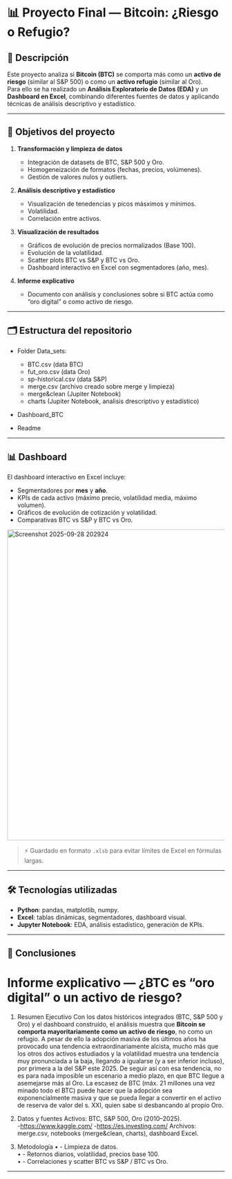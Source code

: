 # 📊 Proyecto Final — Bitcoin: ¿Riesgo o Refugio?

## 📌 Descripción
Este proyecto analiza si **Bitcoin (BTC)** se comporta más como un **activo de riesgo** (similar al S&P 500) o como un **activo refugio** (similar al Oro).  
Para ello se ha realizado un **Análisis Exploratorio de Datos (EDA)** y un **Dashboard en Excel**, combinando diferentes fuentes de datos y aplicando técnicas de análisis descriptivo y estadístico.

---

## 🎯 Objetivos del proyecto
1. **Transformación y limpieza de datos**  
   - Integración de datasets de BTC, S&P 500 y Oro.  
   - Homogeneización de formatos (fechas, precios, volúmenes).  
   - Gestión de valores nulos y outliers.

2. **Análisis descriptivo y estadístico**  
   - Visualización de tenedencias y picos másximos y mínimos.  
   - Volatilidad.  
   - Correlación entre activos.  
   

3. **Visualización de resultados**  
   - Gráficos de evolución de precios normalizados (Base 100).  
   - Evolución de la volatilidad.  
   - Scatter plots BTC vs S&P y BTC vs Oro.  
   - Dashboard interactivo en Excel con segmentadores (año, mes).

4. **Informe explicativo**  
   - Documento con análisis y conclusiones sobre si BTC actúa como “oro digital” o como activo de riesgo.

---

## 🗂️ Estructura del repositorio

- Folder Data_sets:
    - BTC.csv (data BTC)
    - fut_oro.csv (data Oro)
    - sp-historical.csv (data S&P)
    - merge.csv (archivo creado sobre merge y limpieza)
    - merge&clean (Jupiter Notebook)
    - charts (Jupiter Notebook, analisis drescriptivo y estadístico)
 
- Dashboard_BTC
- Readme 

---

## 📊 Dashboard
El dashboard interactivo en Excel incluye:
- Segmentadores por **mes** y **año**.  
- KPIs de cada activo (máximo precio, volatilidad media, máximo volumen).  
- Gráficos de evolución de cotización y volatilidad.  
- Comparativas BTC vs S&P y BTC vs Oro.
<img width="1309" height="718" alt="Screenshot 2025-09-28 202924" src="https://github.com/user-attachments/assets/958b28fc-d09d-4e36-8199-f59844ae3b3a" />



> ⚡ Guardado en formato `.xlsb` para evitar límites de Excel en fórmulas largas.

---

## 🛠️ Tecnologías utilizadas
- **Python**: pandas, matplotlib, numpy.  
- **Excel**: tablas dinámicas, segmentadores, dashboard visual.  
- **Jupyter Notebook**: EDA, análisis estadístico, generación de KPIs.  

---

## 📌 Conclusiones

# Informe explicativo — ¿BTC es “oro digital” o un activo de riesgo?

1) Resumen Ejecutivo
Con los datos históricos integrados (BTC, S&P 500 y Oro) y el dashboard construido, el análisis muestra que **Bitcoin se comporta mayoritariamente como un activo de riesgo**, no como un refugio.
A pesar de ello la adopción masiva de los últimos años ha provocado una tendencia extraordinariamente alcista, mucho más que los otros dos activos estudiados y la volatilidad muestra una tendencia muy pronunciada a la baja, llegando a igualarse (y a ser inferior incluso), por primera a la del S&P este 2025. 
De seguir así con esa tendencia, no es para nada imposible un escenario a medio plazo, en que BTC llegue a asemejarse más al Oro. La escasez de BTC (máx. 21 millones una vez minado todo el BTC) puede hacer que la adopción sea exponencialmente masiva y que se pueda llegar a convertir en el activo de reserva de valor del s. XXI, quien sabe si desbancando al propio Oro.

2) Datos y fuentes
Activos: BTC, S&P 500, Oro (2010–2025).  
	-https://www.kaggle.com/
	-https://es.investing.com/
Archivos: merge.csv, notebooks (merge&clean, charts), dashboard Excel.

3) Metodología
•	- Limpieza de datos.  
•	- Retornos diarios, volatilidad, precios base 100.  
•	- Correlaciones y scatter BTC vs S&P / BTC vs Oro. 

---












